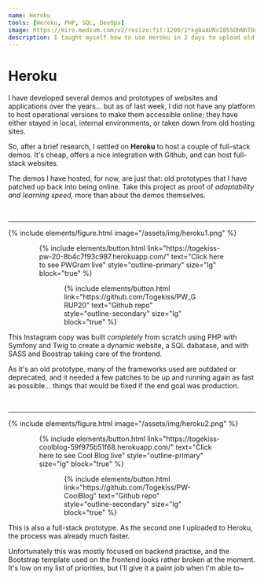 ```yaml
---
name: Heroku
tools: [Heroku, PHP, SQL, DevOps]
image: https://miro.medium.com/v2/resize:fit:1200/1*kg8aAUNxI055OhNhT04srQ.png
description: I taught myself how to use Heroku in 2 days to upload old full-stack projects.
---
```


# Heroku

I have developed several demos and prototypes of websites and applications over the years... but as of last week, I did not have any platform to host operational versions to make them accessible online; they have either stayed in local, internal environments, or taken down from old hosting sites.

So, after a brief research, I settled on **Heroku** to host a couple of full-stack demos. It's cheap, offers a nice integration with Github, and can host full-stack websites.

The demos I have hosted, for now, are just that: old prototypes that I have patched up back into being online. Take this project as proof of *adaptability and learning speed,* more than about the demos themselves.

<br>

***

{% include elements/figure.html image="/assets/img/heroku1.png" %}
<p style="width:75%;margin-right:auto;margin-left:auto;"> {% include elements/button.html link="https://togekiss-pw-20-8b4c7f93c987.herokuapp.com/" text="Click here to see PWGram live" style="outline-primary" size="lg" block="true" %} </p>
<p style="width:55%;margin-right:auto;margin-left:auto;"> {% include elements/button.html link="https://github.com/Togekiss/PW_GRUP20" text="Github repo" style="outline-secondary" size="lg" block="true" %} </p>

This Instagram copy was built *completely* from scratch using PHP with Symfony and Twig to create a dynamic website, a SQL dabatase, and with SASS and Boostrap taking care of the frontend.

As it's an old prototype, many of the frameworks used are outdated or deprecated, and it needed a few patches to be up and running again as fast as possible... things that would be fixed if the end goal was production.

<br>

***

{% include elements/figure.html image="/assets/img/heroku2.png" %}
<p style="width:75%;margin-right:auto;margin-left:auto;"> {% include elements/button.html link="https://togekiss-coolblog-59f975b51f68.herokuapp.com/" text="Click here to see Cool Blog live" style="outline-primary" size="lg" block="true" %} </p>
<p style="width:55%;margin-right:auto;margin-left:auto;"> {% include elements/button.html link="https://github.com/Togekiss/PW-CoolBlog" text="Github repo" style="outline-secondary" size="lg" block="true" %} </p>

This is also a full-stack prototype. As the second one I uploaded to Heroku, the process was already much faster.

Unfortunately this was mostly focused on backend practise, and the Bootstrap template used on the frontend looks rather broken at the moment. It's  low on my list of priorities, but I'll give it a paint job when I'm able to~
